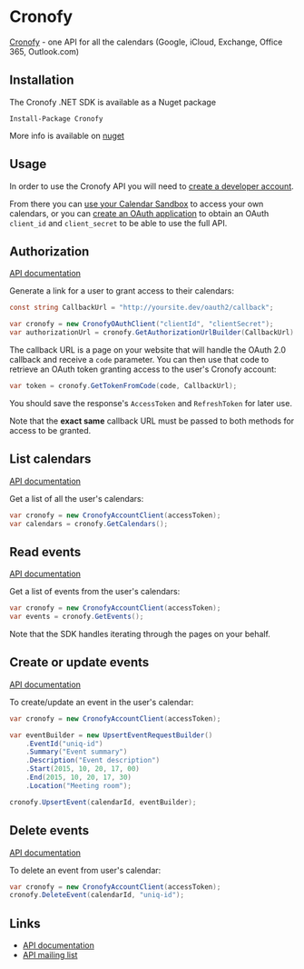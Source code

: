 # Cronofy

[Cronofy](https://www.cronofy.com) - one API for all the calendars (Google, iCloud, Exchange, Office 365, Outlook.com)

## Installation

The Cronofy .NET SDK is available as a Nuget package
```
Install-Package Cronofy
```
More info is available on [nuget](https://www.nuget.org/packages/Cronofy/)

## Usage

In order to use the Cronofy API you will need to [create a developer account](https://app.cronofy.com/sign_up/new).

From there you can [use your Calendar Sandbox](https://app.cronofy.com/oauth/sandbox)
to access your own calendars, or you can [create an OAuth application](https://app.cronofy.com/oauth/applications/new)
to obtain an OAuth `client_id` and `client_secret` to be able to use the full
API.

## Authorization

[API documentation](https://www.cronofy.com/developers/api/#authorization)

Generate a link for a user to grant access to their calendars:

```csharp
const string CallbackUrl = "http://yoursite.dev/oauth2/callback";

var cronofy = new CronofyOAuthClient("clientId", "clientSecret");
var authorizationUrl = cronofy.GetAuthorizationUrlBuilder(CallbackUrl).Build();
```

The callback URL is a page on your website that will handle the OAuth 2.0
callback and receive a `code` parameter. You can then use that code to retrieve
an OAuth token granting access to the user's Cronofy account:

```csharp
var token = cronofy.GetTokenFromCode(code, CallbackUrl);
```

You should save the response's `AccessToken` and `RefreshToken` for later use.

Note that the **exact same** callback URL must be passed to both methods for
access to be granted.

## List calendars

[API documentation](https://www.cronofy.com/developers/api/#calendars)

Get a list of all the user's calendars:

```csharp
var cronofy = new CronofyAccountClient(accessToken);
var calendars = cronofy.GetCalendars();
```

## Read events

[API documentation](https://www.cronofy.com/developers/api/#read-events)

Get a list of events from the user's calendars:

```csharp
var cronofy = new CronofyAccountClient(accessToken);
var events = cronofy.GetEvents();
```

Note that the SDK handles iterating through the pages on your behalf.

## Create or update events

[API documentation](https://www.cronofy.com/developers/api/#upsert-event)

To create/update an event in the user's calendar:

```csharp
var cronofy = new CronofyAccountClient(accessToken);

var eventBuilder = new UpsertEventRequestBuilder()
    .EventId("uniq-id")
    .Summary("Event summary")
    .Description("Event description")
    .Start(2015, 10, 20, 17, 00)
    .End(2015, 10, 20, 17, 30)
    .Location("Meeting room");

cronofy.UpsertEvent(calendarId, eventBuilder);
```

## Delete events

[API documentation](https://www.cronofy.com/developers/api/#delete-event)

To delete an event from user's calendar:

```csharp
var cronofy = new CronofyAccountClient(accessToken);
cronofy.DeleteEvent(calendarId, "uniq-id");
```

## Links

 * [API documentation](https://www.cronofy.com/developers/api)
 * [API mailing list](https://groups.google.com/d/forum/cronofy-api)
